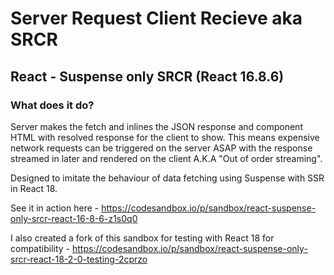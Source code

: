 # Server Request Client Recieve aka SRCR
## React - Suspense only SRCR (React 16.8.6)

### What does it do?
Server makes the fetch and inlines the JSON response and component HTML with resolved response for the client to show. This means expensive network requests can be triggered on the server ASAP with the response streamed in later and rendered on the client A.K.A "Out of order streaming".

Designed to imitate the behaviour of data fetching using Suspense with SSR in React 18.

See it in action here - https://codesandbox.io/p/sandbox/react-suspense-only-srcr-react-16-8-6-z1s0q0

I also created a fork of this sandbox for testing with React 18 for compatibility - https://codesandbox.io/p/sandbox/react-suspense-only-srcr-react-18-2-0-testing-2cprzo
